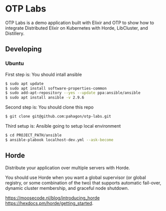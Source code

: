 # OTP Labs

OTP Labs is a demo application built with Elixir and OTP to show how to integrate
Distributed Elixir on Kubernetes with Horde, LibCluster, and Distillery. 

## Developing

### Ubuntu

First step is: You should intall ansible

```sh 
$ sudo apt update
$ sudo apt install software-properties-common
$ sudo add-apt-repository --yes --update ppa:ansible/ansible
$ sudo apt install ansible -v 2.9.6
```

Second step is: You should clone this repo

```sh 
$ git clone git@github.com:pahagon/otp-labs.git
```

Third setup is: Ansible going to setup local environment

```sh 
$ cd PROJECT_PATH/ansible
$ ansible-plabook localhost-dev.yml --ask-become
```

## Horde
Distribute your application over multiple servers with Horde.

You should use Horde when you want a global supervisor (or global registry, or some combination of the two) 
that supports automatic fail-over, dynamic cluster membership, and graceful node shutdown.

https://moosecode.nl/blog/introducing_horde
https://hexdocs.pm/horde/getting_started.



